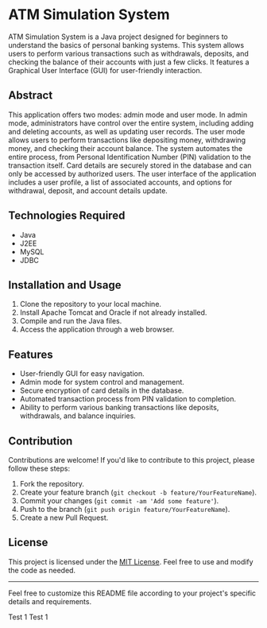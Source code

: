 <h1>ATM Simulation System</h1>

<p>ATM Simulation System is a Java project designed for beginners to understand the basics of personal banking systems. This system allows users to perform various transactions such as withdrawals, deposits, and checking the balance of their accounts with just a few clicks. It features a Graphical User Interface (GUI) for user-friendly interaction.</p>

<h2>Abstract</h2>

<p>This application offers two modes: admin mode and user mode. In admin mode, administrators have control over the entire system, including adding and deleting accounts, as well as updating user records. The user mode allows users to perform transactions like depositing money, withdrawing money, and checking their account balance. The system automates the entire process, from Personal Identification Number (PIN) validation to the transaction itself. Card details are securely stored in the database and can only be accessed by authorized users. The user interface of the application includes a user profile, a list of associated accounts, and options for withdrawal, deposit, and account details update.</p>

<h2>Technologies Required</h2>

<ul>
  <li>Java</li>
  <li>J2EE</li>
  <li>MySQL</li>
  <li>JDBC</li>
</ul>

<h2>Installation and Usage</h2>

<ol>
  <li>Clone the repository to your local machine.</li>
  <li>Install Apache Tomcat and Oracle if not already installed.</li>
  <li>Compile and run the Java files.</li>
  <li>Access the application through a web browser.</li>
</ol>

<h2>Features</h2>

<ul>
  <li>User-friendly GUI for easy navigation.</li>
  <li>Admin mode for system control and management.</li>
  <li>Secure encryption of card details in the database.</li>
  <li>Automated transaction process from PIN validation to completion.</li>
  <li>Ability to perform various banking transactions like deposits, withdrawals, and balance inquiries.</li>
</ul>

<h2>Contribution</h2>

<p>Contributions are welcome! If you'd like to contribute to this project, please follow these steps:</p>

<ol>
  <li>Fork the repository.</li>
  <li>Create your feature branch (<code>git checkout -b feature/YourFeatureName</code>).</li>
  <li>Commit your changes (<code>git commit -am 'Add some feature'</code>).</li>
  <li>Push to the branch (<code>git push origin feature/YourFeatureName</code>).</li>
  <li>Create a new Pull Request.</li>
</ol>

<h2>License</h2>

<p>This project is licensed under the <a href="LICENSE">MIT License</a>. Feel free to use and modify the code as needed.</p>

<hr>

<p>Feel free to customize this README file according to your project's specific details and requirements.</p>

Test 1
Test 1

